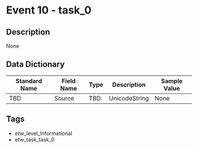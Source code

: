 # Event 10 - task_0

## Description
None

## Data Dictionary
|Standard Name|Field Name|Type|Description|Sample Value|
|---|---|---|---|---|
|TBD|Source|TBD|UnicodeString|None|None|

## Tags
* etw_level_Informational
* etw_task_task_0